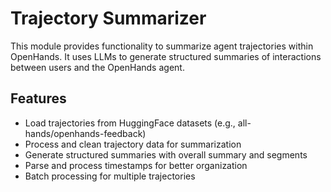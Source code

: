 # Trajectory Summarizer

This module provides functionality to summarize agent trajectories within OpenHands. It uses LLMs to generate structured summaries of interactions between users and the OpenHands agent.

## Features

- Load trajectories from HuggingFace datasets (e.g., all-hands/openhands-feedback)
- Process and clean trajectory data for summarization
- Generate structured summaries with overall summary and segments
- Parse and process timestamps for better organization
- Batch processing for multiple trajectories
